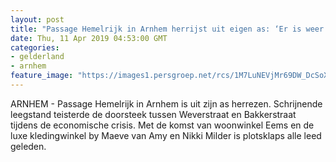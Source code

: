 ```yaml
---
layout: post
title: "Passage Hemelrijk in Arnhem herrijst uit eigen as: ‘Er is weer licht, dat noem ik een genot’"
date: Thu, 11 Apr 2019 04:53:00 GMT
categories: 
- gelderland 
- arnhem 
feature_image: "https://images1.persgroep.net/rcs/1M7LuNEVjMr69DW_DcSoX9t2dog/diocontent/145243660/_fitwidth/400/?appId=21791a8992982cd8da851550a453bd7f&quality=0.7"
---
```


ARNHEM - Passage Hemelrijk in Arnhem is uit zijn as herrezen. Schrijnende leegstand teisterde de doorsteek tussen Weverstraat en Bakkerstraat tijdens de economische crisis. Met de komst van woonwinkel Eems en de luxe kledingwinkel by Maeve van Amy en Nikki Milder is plotsklaps alle leed geleden.
